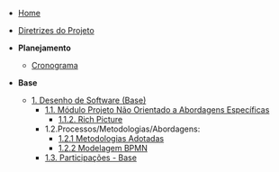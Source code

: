 <!-- docs/_sidebar.md -->

- [Home](./README.md)
- [Diretrizes do Projeto](Diretrizes/Diretrizes.md)

- **Planejamento**
	- [Cronograma](Planejamento/Cronograma.md)

- **Base**
	- [1. Desenho de Software (Base)](1.Base/1.Base.md)
		- [1.1. Módulo Projeto Não Orientado a Abordagens Específicas](1.Base/1.1.AbordagemNaoEspecifica.md)
			- [1.1.2. Rich Picture](1.Base/1.1.2.RichPicture.md)
		- 1.2.Processos/Metodologias/Abordagens:
			- [1.2.1 Metodologias Adotadas](/1.Base/1.2.1.MetodologiasAdotadas.md)
			- [1.2.2 Modelagem BPMN](/1.Base/1.2.2.ModelagemBPMN.md)
		- [1.3. Participações - Base](1.Base/1.3.ParticipacoesBase.md)

[//]: # (@TODO: Descomentar à medida que as entregas forem acontecendo)

[//]: # (- **Modelagem**)

[//]: # (	- [2. Desenho de Software &#40;Modelagem&#41;]&#40;2.Modelagem/2.Modelagem.md&#41;)

[//]: # (		- [2.1. Módulo Projeto Orientado a Abordagens Tradicionais]&#40;2.Modelagem/2.1.ModelagemTradicional.md&#41;)

[//]: # (			- [2.1.1. Notação UML – Diagramas Estáticos]&#40;2.Modelagem/2.1.1.UMLEstaticos.md&#41;)

[//]: # (			- [2.1.2. Notação UML – Diagramas Dinâmicos]&#40;2.Modelagem/2.1.2.UMLDinamicos.md&#41;)

[//]: # (		- [2.2. Participações - Modelagem]&#40;2.Modelagem/2.2.ParticipacoesModelagem.md&#41;)

[//]: # ()

[//]: # (- **Padrões de Projeto**)

[//]: # (	- [3. Desenho de Software &#40;Padrões de Projeto&#41;]&#40;3.PadroesDeProjeto/3.PadroesDeProjeto.md&#41;)

[//]: # (		- [3.1. Módulo Padrões de Projeto GRASPs]&#40;3.PadroesDeProjeto/3.1.GRASPs.md&#41;)

[//]: # (		- [3.2. Módulo Padrões de Projeto GoFs]&#40;3.PadroesDeProjeto/3.2.GoFs.md&#41;)

[//]: # (		- [3.3. Módulo Padrões de Projeto Extras]&#40;3.PadroesDeProjeto/3.3.PadroesExtra.md&#41;)

[//]: # (		- [3.4. Participações - Padrões de Projeto]&#40;3.PadroesDeProjeto/3.4.ParticipacoesPadroes.md&#41;)

[//]: # ()

[//]: # (- **Arquitetura de Software & Reutilização**)

[//]: # (	- [4. Desenho de Software &#40;Arquitetura & Reutilização de Software&#41;]&#40;4.ArquiteturaReutilizacao/4.ArquiteturaReutilizacao.md&#41;)

[//]: # (		- [4.1. Módulo Estilos e Padrões Arquiteturais]&#40;4.ArquiteturaReutilizacao/4.1.PadroesArquiteturais.md&#41;)

[//]: # (		- [4.2. Módulo Reutilização de Software]&#40;4.ArquiteturaReutilizacao/4.2.ReutilizacaoDeSoftware.md&#41;)

[//]: # (		- [4.3. Participações - Arquitetura & Reutilização de Software]&#40;4.ArquiteturaReutilizacao/4.3.ParticipacoesArqReutilizacao.md&#41;)
